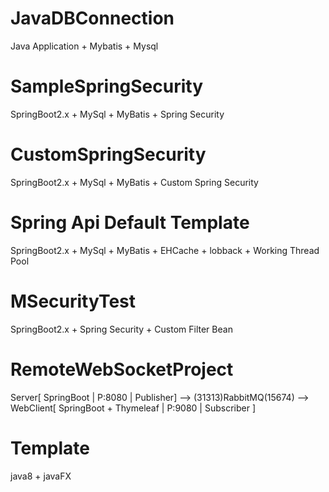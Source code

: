 # JavaDBConnection
Java Application + Mybatis + Mysql

# SampleSpringSecurity
SpringBoot2.x + MySql + MyBatis + Spring Security

# CustomSpringSecurity
SpringBoot2.x + MySql + MyBatis + Custom Spring Security

# Spring Api Default Template
SpringBoot2.x + MySql + MyBatis + EHCache + lobback + Working Thread Pool

# MSecurityTest
SpringBoot2.x + Spring Security + Custom Filter Bean

# RemoteWebSocketProject
Server[ SpringBoot | P:8080 | Publisher] --> (31313)RabbitMQ(15674) --> WebClient[ SpringBoot + Thymeleaf | P:9080 | Subscriber ]

# Template
java8 + javaFX
